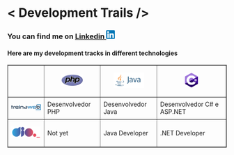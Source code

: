 # < Development Trails />

<!--linkedin-->
### You can find me on <a href="https://www.linkedin.com/in/icsalgado/" target="_blank">Linkedin <img src="https://raw.githubusercontent.com/icsalgado/assets/master/.lkn.png" width="20px"></a>

#### Here are my development tracks in different technologies

<table border=1>
    <tr>
        <td>
            <p align=center></p>
        </td>
        <td>
            <p align=center><img src="https://raw.githubusercontent.com/icsalgado/assets/fc8a083ec57a917ecf40a1eb06776b28518fb1c3/.phplogo.svg" width="50px"/></p>
        </td>
        <td>
            <p align=center><img src="https://raw.githubusercontent.com/icsalgado/assets/fc8a083ec57a917ecf40a1eb06776b28518fb1c3/.javalogo.svg" width="70px"/></p>
        </td>
        <td>
            <p align=center><img src="https://raw.githubusercontent.com/icsalgado/assets/fc8a083ec57a917ecf40a1eb06776b28518fb1c3/.csharplogo.svg" width="30px"/></p>
        </td>
    </tr>
    <tr>
        <td>
            <p align=center><img src="https://raw.githubusercontent.com/icsalgado/assets/fc8a083ec57a917ecf40a1eb06776b28518fb1c3/.treinaweb.svg" width="150px"/></p>
        </td>
        <td>
            Desenvolvedor PHP
        </td>
        <td>
            Desenvolvedor Java
        </td>
        <td>
            Desenvolvedor C# e ASP.NET
        </td>
    </tr>
    <tr>
        <td>
            <p align=center><img src="https://raw.githubusercontent.com/icsalgado/assets/b9b0e1c1669c9b492549d5047addd070bddb5147/.dio.svg" width="100px"/></p>
        </td>
        <td>
            Not yet
        </td>
        <td>
            Java Developer
        </td>
        <td>
            .NET Developer
        </td>
    </tr>
</table>
